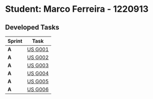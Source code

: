 # Student: Marco Ferreira - 1220913

## Developed Tasks

| Sprint | Task                                 |
|--------|--------------------------------------|
| **A**  | [US G001](../sprintA/G001/readme.md) |
| **A**  | [US G002](../sprintA/G002/readme.md) |
| **A**  | [US G003](../sprintA/G003/readme.md) |
| **A**  | [US G004](../sprintA/G004/readme.md) |
| **A**  | [US G005](../sprintA/G005/readme.md) |
| **A**  | [US G006](../sprintA/G006/readme.md) |
